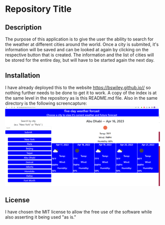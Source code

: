 # Repository Title

## Description
The purpose of this application is to give the user the ability to search for the weather at different cities around the world.  Once a city is submited, it's information will be saved and can be looked at again by clicking on the respective button that is created.  The information and the list of cities will be stored for the entire day, but will have to be started again the next day.  

## Installation
I have already deployed this to the website https://bswiley.github.io// so nothing further needs to be done to get it to work.  A copy of the index is at the same level in the repository as is this README.md file.  Also in the same directory is the following screencapture: ![screencapture](screencapture.png)  

## License
I have chosen the MIT license to allow the free use of the software while also asserting it being used "as is." 